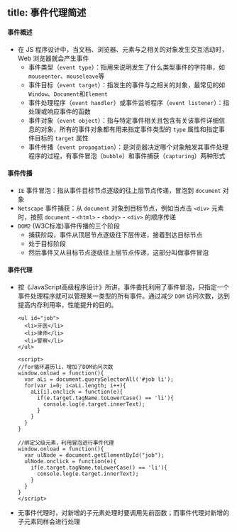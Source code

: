 title: 事件代理简述
---

#### 事件概述
- 在 JS 程序设计中，当文档、浏览器、元素与之相关的对象发生交互活动时，Web 浏览器就会产生事件
  - 事件类型（`event type`）：指用来说明发生了什么类型事件的字符串，如 `mouseenter`、`mouseleave`等
  - 事件目标（`event target`）：指发生的事件与之相关的对象，最常见的如`Window`、`Document`和`Element`
  - 事件处理程序（`event handler`）或事件监听程序（`event listener`）：指处理或响应事件的函数
  - 事件对象（`event object`）：指与特定事件相关且包含有关该事件详细信息的对象，所有的事件对象都有用来指定事件类型的 `type` 属性和指定事件目标的 `target` 属性
  - 事件传播（`event propagation`）：是浏览器决定哪个对象触发其事件处理程序的过程，有事件冒泡（`bubble`）和事件捕获（`capturing`）两种形式

#### 事件传播
- `IE` 事件冒泡：指从事件目标节点逐级的往上层节点传递，冒泡到 `document` 对象
- `Netscape` 事件捕获：从 `document` 对象到目标节点，例如当点击 `<div>` 元素时，按照 `document` - `<html>` - `<body>` - `<div>` 的顺序传递
- `DOM2` (W3C标准)事件传播的三个阶段
  - 捕获阶段，事件从顶层节点逐级往下层传递，接着到达目标节点
  - 处于目标阶段
  - 然后事件又从目标节点逐级往上层节点传递，这部分叫做事件冒泡

#### 事件代理
- 按《JavaScript高级程序设计》所讲，事件委托利用了事件冒泡，只指定一个事件处理程序就可以管理某一类型的所有事件。通过减少 `DOM` 访问次数，达到提高内存利用率，性能提升的目的。
  ```
  <ul id="job">
    <li>牙医</li>
    <li>律师</li>
    <li>警察</li>
  </ul>

  <script>
  //for循环遍历li，增加了DOM访问次数
  window.onload = function(){
    var aLi = document.querySelectorAll('#job li');
    for(var i=0; i<aLi.length; i++){
      aLi[i].onclick = function(e){
        if(e.target.tagName.toLowerCase() == 'li'){
          console.log(e.target.innerText);
        }
      }
    }
  }

  //绑定父级元素，利用冒泡进行事件代理
  window.onload = function(){
    var ulNode = document.getElementById("job");
    ulNode.onclick = function(e){
      if(e.target.tagName.toLowerCase() == 'li'){
        console.log(e.target.innerText);
      }
    }
  }
  </script>
  ```
- 无事件代理时，对新增的子元素处理时要调用先前函数；而事件代理对新增的子元素同样会进行处理

